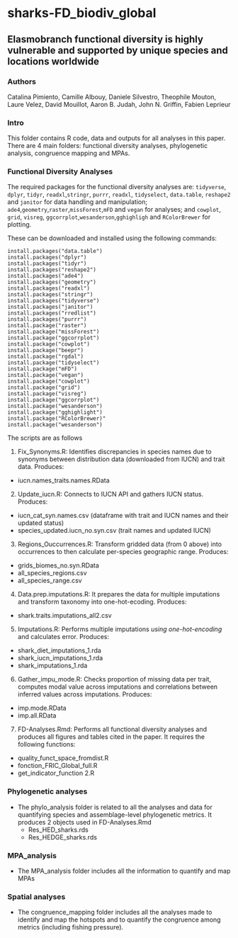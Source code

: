 # sharks-FD_biodiv_global

## Elasmobranch functional diversity is highly vulnerable and supported by unique species and locations worldwide


### Authors

Catalina Pimiento, Camille Albouy, Daniele Silvestro, Theophile Mouton, Laure Velez, David Mouillot, Aaron B. Judah, John N. Griffin, Fabien Leprieur

### Intro

This folder contains R code, data and outputs for all analyses in this paper. There are 4 main folders: functional diversity analyses, phylogenetic analysis, congruence mapping and MPAs.

### Functional Diversity Analyses

The required packages for the functional diversity analyses are: `tidyverse`, `dplyr`, `tidyr`, `readxl`,`stringr`, `purrr`, `readxl`, `tidyselect`, `data.table`, `reshape2` and `janitor` for data handling and manipulation; `ade4`,`geometry`,`raster`,`missForest`,`mFD` and `vegan` for analyses; and `cowplot`, `grid`, `visreg`, `ggcorrplot`,`wesanderson`,`gghighligh` and `RColorBrewer` for plotting.

These can be downloaded and installed using the following commands:

```
install.packages("data.table")
install.packages("dplyr")
install.packages("tidyr")
install.packages("reshape2")
install.packages("ade4")
install.packages("geometry")
install.packages("readxl")
install.packages("stringr")
install.packages("tidyverse")
install.packages("janitor")
install.packages("rredlist")
install.packages("purrr")
install.package("raster")
install.package("missForest")
install.package("ggcorrplot")
install.package("cowplot")
install.package("beepr")
install.package("rgdal")
install.package("tidyselect") 
install.package("mFD")
install.package("vegan")
install.package("cowplot")
install.package("grid")
install.package("visreg")
install.package("ggcorrplot")
install.package("wesanderson") 
install.package("gghighlight")
install.package("RColorBrewer)"
install.package("wesanderson")

```

The scripts are as follows
1. Fix_Synonyms.R: Identifies discrepancies in species names due to synonyms between distribution data (downloaded from IUCN) and trait data. Produces:
  - iucn.names_traits.names.RData
2. Update_iucn.R: Connects to IUCN API and gathers IUCN status. Produces: 
  - iucn_cat_syn.names.csv (dataframe with trait and IUCN names and their updated status)
  - species_updated.iucn_no.syn.csv  (trait names and updated IUCN)
3. Regions_Ouccurrences.R: Transform gridded data (from 0 above) into occurrences to then calculate per-species geographic range. Produces: 
  - grids_biomes_no.syn.RData
  - all_species_regions.csv
  - all_species_range.csv
4. Data.prep.imputations.R: It prepares the data for multiple imputations and transform taxonomy into one-hot-ecoding. Produces:
  - shark.traits.imputations_all2.csv
5. Imputations.R: Performs multiple imputations *using one-hot-encoding* and calculates error. Produces:
  - shark_diet_imputations_1.rda
  - shark_iucn_imputations_1.rda
  - shark_imputations_1.rda
6. Gather_impu_mode.R: Checks proportion of missing data per trait, computes modal value across imputations and correlations between inferred values across imputations. Produces:
  - imp.mode.RData
  - imp.all.RData
7. FD-Analyses.Rmd: Performs all functional diversity analyses and produces all figures and tables cited in the paper. It requires the following functions:
  - quality_funct_space_fromdist.R
  - fonction_FRIC_Global_full.R
  - get_indicator_function 2.R
  
### Phylogenetic analyses
  - The phylo_analysis folder is related to all the analyses and data for quantifying species and assemblage-level phylogenetic metrics. 
    It produces 2 objects used in FD-Analyses.Rmd
    - Res_HED_sharks.rds
    - Res_HEDGE_sharks.rds
### MPA_analysis
  - The MPA_analysis folder includes all the information to quantify and map MPAs
### Spatial analyses
 - The congruence_mapping folder includes all the analyses made to identify and map the hotspots and to quantify the congruence among metrics (including fishing pressure).
